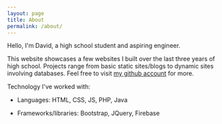 ```yaml
---
layout: page
title: About
permalink: /about/
---
```


Hello, I'm David, a high school student and aspiring engineer.

This website showcases a few websites I built over the last three years of high school. Projects range from basic static sites/blogs to dynamic sites involving databases. Feel free to visit [my github account](https://github.com/trdavidt) for more.

Technology I've worked with: 

- Languages: HTML, CSS, JS, PHP, Java 

- Frameworks/libraries: Bootstrap, JQuery, Firebase
